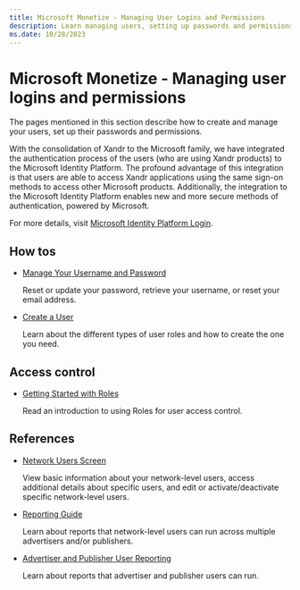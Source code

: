 ```yaml
---
title: Microsoft Monetize - Managing User Logins and Permissions
description: Learn managing users, setting up passwords and permissions in this page.
ms.date: 10/28/2023
---
```


# Microsoft Monetize - Managing user logins and permissions

The pages mentioned in this section describe how to create and manage your users, set up their passwords and permissions.

With the consolidation of Xandr to the Microsoft family, we have integrated the authentication process of the users (who are using Xandr products) to the Microsoft Identity Platform. The profound advantage of this integration is that users are able to access Xandr applications using the same sign-on methods to access other Microsoft products. Additionally, the integration to the Microsoft Identity Platform enables new and more secure methods of authentication, powered by Microsoft.

For more details, visit [Microsoft Identity Platform Login](microsoft-identity-platform-login.md).

## How tos

- [Manage Your Username and Password](manage-your-username-and-password.md)

  Reset or update your password, retrieve your username, or reset your email address.

- [Create a User](create-a-user.md)

  Learn about the different types of user roles and how to create the one you need.

## Access control

- [Getting Started with Roles](getting-started-with-roles.md)

  Read an introduction to using Roles for user access control.

## References

- [Network Users Screen](network-users-screen.md)

  View basic information about your network-level users, access additional details about specific users, and edit or activate/deactivate specific network-level users.

- [Reporting Guide](reporting-guide.md)

  Learn about reports that network-level users can run across multiple advertisers and/or publishers.

- [Advertiser and Publisher User Reporting](advertiser-and-publisher-user-reporting.md)

  Learn about reports that advertiser and publisher users can run.